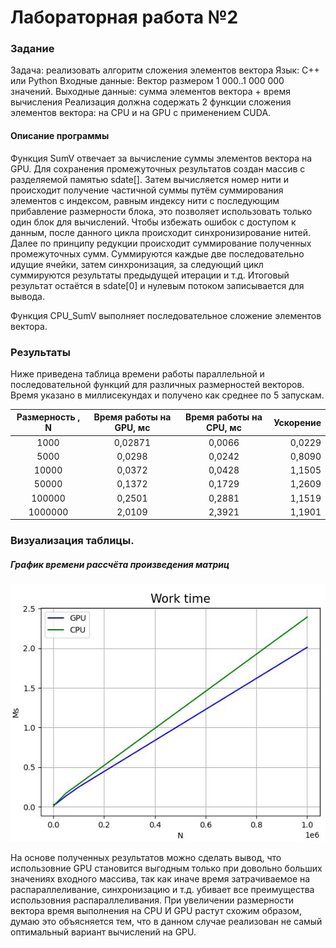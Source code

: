 # Лабораторная работа №2 
### Задание
Задача: реализовать алгоритм сложения элементов вектора
Язык: C++ или Python
Входные данные: Вектор размером 1 000..1 000 000 значений.
Выходные данные: сумма элементов вектора + время вычисления
Реализация должна содержать 2 функции сложения элементов вектора: на CPU и на
GPU с применением CUDA.
 
#### Описание программы
Функция SumV отвечает за вычисление суммы элементов вектора на GPU. 
Для сохранения промежуточных результатов создан массив с разделяемой памятью sdate[]. 
Затем вычисляется номер нити и происходит получение частичной суммы путём суммирования элементов с индексом, равным индексу нити с последующим прибавление размерности блока, это позволяет использовать только один блок для вычислений. Чтобы избежать ошибок с доступом к данным, после данного цикла происходит синхронизирование нитей.
Далее по принципу редукции происходит суммирование полученных промежуточных сумм. Суммируются каждые две последовательно идущие ячейки, затем синхронизация, за следующий цикл суммируются результаты предыдущей итерации и т.д. Итоговый результат остаётся в sdate[0] и нулевым потоком записывается для вывода.

Функция CPU_SumV выполняет последовательное сложение элементов вектора.


### Результаты
Ниже приведена таблица времени работы параллельной и последовательной функций для различных размерностей векторов. Время указано в миллисекундах и получено как среднее по 5 запускам.

Размерность , N | Время работы на GPU, мс | Время работы на CPU, мс | Ускорение
:----:|:-------:|:-----------:|------:
1000 | 0,02871 | 0,0066 | 0,0229
5000 | 0,0298  | 0,0242 | 0,8090
10000 | 0,0372 | 0,0428 | 1,1505
50000 | 0,1372 | 0,1729 | 1,2609
100000 | 0,2501 | 0,2881 | 1,1519
1000000 | 2,0109 | 2,3921 | 1,1901

### Визуализация таблицы.
##### График времени рассчёта произведения матриц

![](Graf_time.JPG)

На основе полученных результатов можно сделать вывод, что использовние GPU становится выгодным только при довольно больших значениях входного массива, так как иначе время затрачиваемое на распараллеливание, синхронизацию и т.д. убивает все преимущества использовния распараллеливания. При увеличении размерности вектора время выполнения на CPU И GPU растут схожим образом, думаю это объясняется тем, что в данном случае реализован не самый оптимальный вариант вычислений на GPU.
